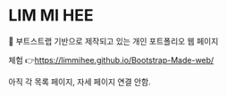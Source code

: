 # LIM MI HEE
🤳 부트스트랩 기반으로 제작되고 있는 개인 포트폴리오 웹 페이지

체험 👉https://limmihee.github.io/Bootstrap-Made-web/

아직 각 목록 페이지, 자세 페이지 연결 안함.
